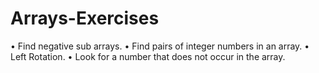 # Arrays-Exercises

• Find negative sub arrays.
• Find pairs of integer numbers in an array.
• Left Rotation. 
• Look for a number that does not occur in the array.

